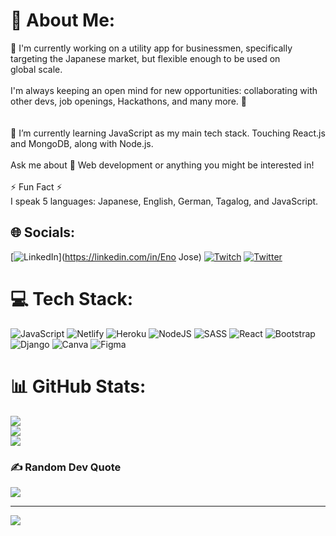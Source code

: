 # 💫 About Me:
🔭 I'm currently working on a utility app for businessmen, specifically<br>targeting the Japanese market, but flexible enough to be used on <br>global scale. <br><br>I'm always keeping an open mind for new opportunities: collaborating with<br>other devs, job openings, Hackathons, and many more. 🧠<br><br><br>🌱 I’m currently learning JavaScript as my main tech stack. Touching React.js<br>and MongoDB, along with Node.js. <br><br> Ask me about 💬 Web development or anything you might be interested in!<br><br>⚡ Fun Fact ⚡ <br>I speak 5 languages: Japanese, English, German, Tagalog, and JavaScript.


## 🌐 Socials:
[![LinkedIn](https://img.shields.io/badge/LinkedIn-%230077B5.svg?logo=linkedin&logoColor=white)](https://linkedin.com/in/Eno Jose) [![Twitch](https://img.shields.io/badge/Twitch-%239146FF.svg?logo=Twitch&logoColor=white)](https://twitch.tv/codeno12) [![Twitter](https://img.shields.io/badge/Twitter-%231DA1F2.svg?logo=Twitter&logoColor=white)](https://twitter.com/codEno_12) 

# 💻 Tech Stack:
![JavaScript](https://img.shields.io/badge/javascript-%23323330.svg?style=for-the-badge&logo=javascript&logoColor=%23F7DF1E) ![Netlify](https://img.shields.io/badge/netlify-%23000000.svg?style=for-the-badge&logo=netlify&logoColor=#00C7B7) ![Heroku](https://img.shields.io/badge/heroku-%23430098.svg?style=for-the-badge&logo=heroku&logoColor=white) ![NodeJS](https://img.shields.io/badge/node.js-6DA55F?style=for-the-badge&logo=node.js&logoColor=white) ![SASS](https://img.shields.io/badge/SASS-hotpink.svg?style=for-the-badge&logo=SASS&logoColor=white) ![React](https://img.shields.io/badge/react-%2320232a.svg?style=for-the-badge&logo=react&logoColor=%2361DAFB) ![Bootstrap](https://img.shields.io/badge/bootstrap-%23563D7C.svg?style=for-the-badge&logo=bootstrap&logoColor=white) ![Django](https://img.shields.io/badge/django-%23092E20.svg?style=for-the-badge&logo=django&logoColor=white) ![Canva](https://img.shields.io/badge/Canva-%2300C4CC.svg?style=for-the-badge&logo=Canva&logoColor=white) 	![Figma](https://img.shields.io/badge/figma-%23F24E1E.svg?style=for-the-badge&logo=figma&logoColor=white)
# 📊 GitHub Stats:
![](https://github-readme-stats.vercel.app/api?username=codEno12&theme=great-gatsby&hide_border=false&include_all_commits=true&count_private=true)<br/>
![](https://github-readme-streak-stats.herokuapp.com/?user=codEno12&theme=great-gatsby&hide_border=false)<br/>
![](https://github-readme-stats.vercel.app/api/top-langs/?username=codEno12&theme=great-gatsby&hide_border=false&include_all_commits=true&count_private=true&layout=compact)

### ✍️ Random Dev Quote
![](https://quotes-github-readme.vercel.app/api?type=horizontal&theme=radical)

---
[![](https://visitcount.itsvg.in/api?id=codEno12&icon=0&color=6)](https://visitcount.itsvg.in)
